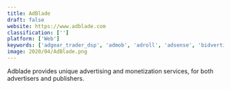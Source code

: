 ```yaml
---
title: AdBlade
draft: false 
website: https://www.adblade.com
classification: ['']
platform: ['Web']
keywords: ['adgear_trader_dsp', 'admob', 'adroll', 'adsense', 'bidvertiser', 'brightroll', 'cappture', 'criteo_dynamic_retargeting', 'dataxu', 'epom_market_dsp', 'eyereturn_dsp', 'getintent', 'globalhop', 'google_marketing_platform', 'infolinks', 'orbit_dsp', 'outbrain', 'skimlinks', 'smartyads', 'undertone', 'eyereturn', 'ipinyou']
image: 2020/04/AdBlade.png
---
```

Adblade provides unique advertising and monetization services, for both advertisers and publishers.